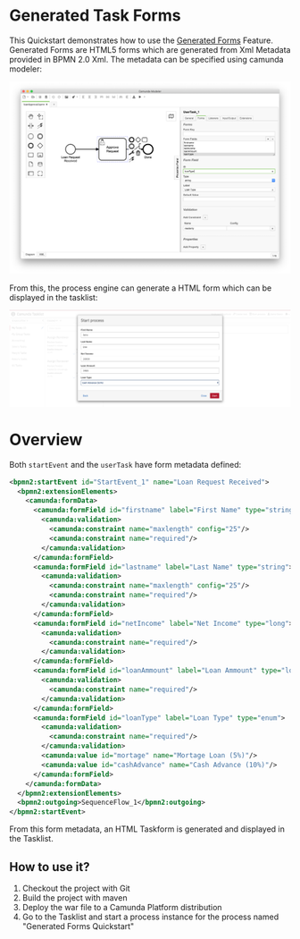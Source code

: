 # Generated Task Forms

This Quickstart demonstrates how to use the [Generated Forms](https://docs.camunda.org/manual/7.15/user-guide/task-forms/#generated-task-forms) Feature. Generated Forms are HTML5 forms which are generated from Xml Metadata provided in BPMN 2.0 Xml. The metadata can be specified using camunda modeler:

![Generated Forms Modeler Screenshot][2]

From this, the process engine can generate a HTML form which can be displayed in the tasklist:

![Generated Forms Screenshot][1]

# Overview

Both `startEvent` and the `userTask` have form metadata defined:

```xml
<bpmn2:startEvent id="StartEvent_1" name="Loan Request Received">
  <bpmn2:extensionElements>
    <camunda:formData>
      <camunda:formField id="firstname" label="First Name" type="string">
        <camunda:validation>
          <camunda:constraint name="maxlength" config="25"/>
          <camunda:constraint name="required"/>
        </camunda:validation>
      </camunda:formField>
      <camunda:formField id="lastname" label="Last Name" type="string">
        <camunda:validation>
          <camunda:constraint name="maxlength" config="25"/>
          <camunda:constraint name="required"/>
        </camunda:validation>
      </camunda:formField>
      <camunda:formField id="netIncome" label="Net Income" type="long">
        <camunda:validation>
          <camunda:constraint name="required"/>
        </camunda:validation>
      </camunda:formField>
      <camunda:formField id="loanAmmount" label="Loan Ammount" type="long">
        <camunda:validation>
          <camunda:constraint name="required"/>
        </camunda:validation>
      </camunda:formField>
      <camunda:formField id="loanType" label="Loan Type" type="enum">
        <camunda:validation>
          <camunda:constraint name="required"/>
        </camunda:validation>
        <camunda:value id="mortage" name="Mortage Loan (5%)"/>
        <camunda:value id="cashAdvance" name="Cash Advance (10%)"/>
      </camunda:formField>
    </camunda:formData>
  </bpmn2:extensionElements>
  <bpmn2:outgoing>SequenceFlow_1</bpmn2:outgoing>
</bpmn2:startEvent>
```
From this form metadata, an HTML Taskform is generated and displayed in the Tasklist.

## How to use it?

1. Checkout the project with Git
2. Build the project with maven
3. Deploy the war file to a Camunda Platform distribution
4. Go to the Tasklist and start a process instance for the process named "Generated Forms Quickstart"

[1]: docs/screenshot.png
[2]: docs/screenshot-modeler.png

